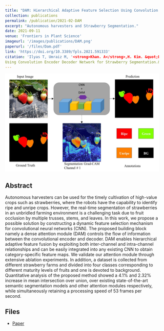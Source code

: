 ```yaml
---
title: "DAM: Hierarchical Adaptive Feature Selection Using Convolution Encoder Decoder Network for Strawberry Segmentation"
collection: publications
permalink: /publication/2021-02-DAM
excerpt: "Autonomous harvesters and Strawberry Segmentation."
date: 2021-09-11
venue: 'Frontiers in Plant Science'
imageurl: '/images/publications/DAM.png'
paperurl: '/files/Dam.pdf'
link: 'https://doi.org/10.3389/fpls.2021.591333'
citation: 'Ilyas T, Umraiz M, '<strong>Khan. A</strong>,H. Kim. &quot;DAM: Hierarchical Adaptive Feature Selection
Using Convolution Encoder Decoder Network for Strawberry Segmentation.&quot; <i> IEEE Access , 2021</i>(9). doi:10.3389/fpls.2021.591333'
---
```

<center><img src = '/images/publications/DAM.png'></center>

## Abstract
Autonomous harvesters can be used for the timely cultivation of high-value crops
such as strawberries, where the robots have the capability to identify ripe and unripe
crops. However, the real-time segmentation of strawberries in an unbridled farming
environment is a challenging task due to fruit occlusion by multiple trusses, stems, and
leaves. In this work, we propose a possible solution by constructing a dynamic feature
selection mechanism for convolutional neural networks (CNN). The proposed building
block namely a dense attention module (DAM) controls the flow of information between
the convolutional encoder and decoder. DAM enables hierarchical adaptive feature
fusion by exploiting both inter-channel and intra-channel relationships and can be easily
integrated into any existing CNN to obtain category-specific feature maps. We validate
our attention module through extensive ablation experiments. In addition, a dataset is
collected from different strawberry farms and divided into four classes corresponding to
different maturity levels of fruits and one is devoted to background. Quantitative analysis
of the proposed method showed a 4.1% and 2.32% increase in mean intersection over
union, over existing state-of-the-art semantic segmentation models and other attention
modules respectively, while simultaneously retaining a processing speed of 53 frames
per second.
## Files
- [Paper](/files//files/dam.pdf)

